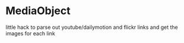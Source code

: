 MediaObject
===========

little hack to parse out youtube/dailymotion and flickr links and get the images for each link
